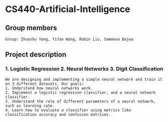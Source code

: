 # CS440-Artificial-Intelligence

## Group members
```
Group: Zhuoshu Yang, Yifan Wang, Robin Liu, Sameena Bajwa
```

## Project description
### 1. Logistic Regression 2. Neural Networks 3. Digit Classification
```
We are designing and implementing a simple neural network and train it on 3 different datasets. Our goals: 
1. Understand how neural networks work. 
2. Implement a logistic regression classifier, and a neural network classifier. 
3. Understand the role of different parameters of a neural network, such as learning rate.
4. Learn how to evaluate a classifier using metrics like classification accuracy and confusion matrices.
```
